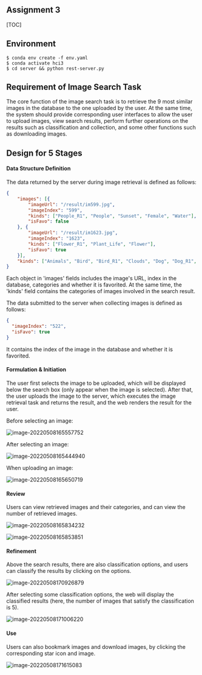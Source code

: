 ## Assignment 3

[TOC]



## Environment

```shell
$ conda env create -f env.yaml
$ conda activate hci3
$ cd server && python rest-server.py
```

## Requirement of Image Search Task

The core function of the image search task is to retrieve the 9 most similar images in the database to the one uploaded by the user. At the same time, the system should provide corresponding user interfaces to allow the user to upload images, view search results, perform further operations on the results such as classification and collection, and some other functions such as downloading images.

## Design for 5 Stages

#### Data Structure Definition

The data returned by the server during image retrieval is defined as follows:

```json
{
    "images": [{
        "imageUrl": "/result/im599.jpg",
        "imageIndex": "599",
        "kinds": ["People_R1", "People", "Sunset", "Female", "Water"],
        "isFavo": false
    }, {
        "imageUrl": "/result/im1623.jpg",
        "imageIndex": "1623",
        "kinds": ["Flower_R1", "Plant_Life", "Flower"],
        "isFavo": true
    }],
    "kinds": ["Animals", "Bird", "Bird_R1", "Clouds", "Dog", "Dog_R1", "Female", "Flower", "Flower_R1", "Indoor", "Lake", "Male", "Male_R1", "People", "People_R1", "Plant_Life", "Portrait", "Portrait_R1", "Sea", "Sky", "Structures", "Sunset", "Water"]
}
```

Each object in 'images' fields includes the image's URL, index in the database, categories and whether it is favorited. At the same time, the 'kinds' field contains the categories of images involved in the search result.

The data submitted to the server when collecting images is defined as follows:

```json
{
  "imageIndex": "522",
  "isFavo": true
}
```

It contains the index of the image in the database and whether it is favorited.

#### Formulation & Initiation

The user first selects the image to be uploaded, which will be displayed below the search box (only appear when the image is selected). After that, the user uploads the image to the server, which executes the image retrieval task and returns the result, and the web renders the result for the user.

Before selecting an image:

![image-20220508165557752](https://tva1.sinaimg.cn/large/e6c9d24egy1h213m8898jj21k50u0dgn.jpg)

After selecting an image:

![image-20220508165444940](https://tva1.sinaimg.cn/large/e6c9d24egy1h213kyebppj21k20u0wgf.jpg)

When uploading an image:

![image-20220508165650719](https://tva1.sinaimg.cn/large/e6c9d24egy1h213n4byjsj21k50u0mz6.jpg)

#### Review

Users can view retrieved images and their categories, and can view the number of retrieved images.

![image-20220508165834232](https://tva1.sinaimg.cn/large/e6c9d24egy1h213ox8s6uj21kg0u0jv1.jpg)

![image-20220508165853851](https://tva1.sinaimg.cn/large/e6c9d24egy1h213p9pucbj21ko0u0wj9.jpg)



#### Refinement

Above the search results, there are also classification options, and users can classify the results by clicking on the options.

![image-20220508170926879](https://tva1.sinaimg.cn/large/e6c9d24egy1h214088s1wj21jm04yjsj.jpg)

After selecting some classification options, the web will display the classified results (here, the number of images that satisfy the classification is 5).

![image-20220508171006220](https://tva1.sinaimg.cn/large/e6c9d24egy1h2140wsh2lj21k20u078s.jpg)

#### Use

Users can also bookmark images and download images, by clicking the corresponding star icon and image.

![image-20220508171615083](https://tva1.sinaimg.cn/large/e6c9d24egy1h214la0tcoj21jb0u0wix.jpg)

